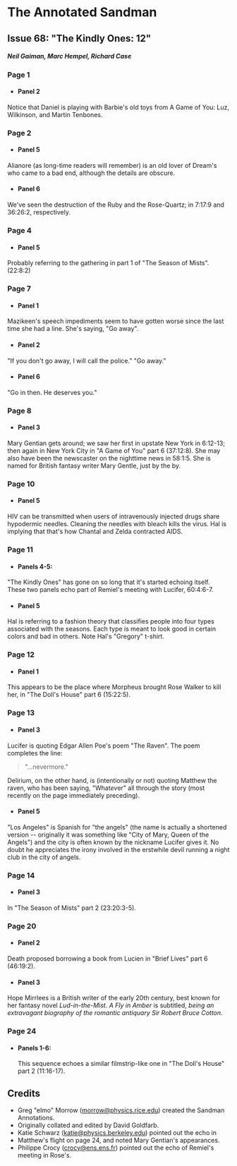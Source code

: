 # The Annotated Sandman

## Issue 68: "The Kindly Ones: 12"

##### Neil Gaiman, Marc Hempel, Richard Case

### Page 1

- #### Panel 2

Notice that Daniel is playing with Barbie's old toys from A Game of You: Luz, Wilkinson, and Martin Tenbones.

### Page 2

- #### Panel 5

Alianore (as long-time readers will remember) is an old lover of Dream's who came to a bad end, although the details are obscure.

- #### Panel 6

We've seen the destruction of the Ruby and the Rose-Quartz; in 7:17:9 and 36:26:2, respectively.

### Page 4

- #### Panel 5

Probably referring to the gathering in part 1 of "The Season of Mists". (22:8:2)

### Page 7

- #### Panel 1

Mazikeen's speech impediments seem to have gotten worse since the last time she had a line. She's saying, "Go away".

- #### Panel 2

"If you don't go away, I will call the police." "Go away."

- #### Panel 6

"Go in then. He deserves you."

### Page 8

- #### Panel 3

Mary Gentian gets around; we saw her first in upstate New York in 6:12-13; then again in New York City in "A Game of You" part 6 (37:12:8). She may also have been the newscaster on the nighttime news in 58:1:5. She is named for British fantasy writer Mary Gentle, just by the by.

### Page 10

- #### Panel 5

HIV can be transmitted when users of intravenously injected drugs share hypodermic needles. Cleaning the needles with bleach kills the virus. Hal is implying that that's how Chantal and Zelda contracted AIDS.

### Page 11

- #### Panels 4-5:

"The Kindly Ones" has gone on so long that it's started echoing itself. These two panels echo part of Remiel's meeting with Lucifer, 60:4:6-7.

- #### Panel 5

Hal is referring to a fashion theory that classifies people into four types associated with the seasons. Each type is meant to look good in certain colors and bad in others. Note Hal's "Gregory" t-shirt.

### Page 12

- #### Panel 1

This appears to be the place where Morpheus brought Rose Walker to kill her, in "The Doll's House" part 6 (15:22:5).

### Page 13

- #### Panel 3

Lucifer is quoting Edgar Allen Poe's poem "The Raven". The poem completes the line:

> "...nevermore."

Delirium, on the other hand, is (intentionally or not) quoting Matthew the raven, who has been saying, "What*ev*er" all through the story (most recently on the page immediately preceding).

- #### Panel 5

"Los Angeles" is Spanish for "the angels" (the name is actually a shortened version -- originally it was something like "City of Mary, Queen of the Angels") and the city is often known by the nickname Lucifer gives it. No doubt he appreciates the irony involved in the erstwhile devil running a night club in the city of angels.

### Page 14

- #### Panel 3

In "The Season of Mists" part 2 (23:20:3-5).

### Page 20

- #### Panel 2

Death proposed borrowing a book from Lucien in "Brief Lives" part 6 (46:19:2).

- #### Panel 3

Hope Mirrlees is a British writer of the early 20th century, best known for her fantasy novel _Lud-in-the-Mist_. _A Fly in Amber_ is subtitled, _being an extravagant biography of the romantic antiquary Sir Robert Bruce Cotton_.

### Page 24

- #### Panels 1-6:

  This sequence echoes a similar filmstrip-like one in "The Doll's House" part 2 (11:16-17).

## Credits

- Greg "elmo" Morrow (morrow@physics.rice.edu) created the Sandman Annotations.
- Originally collated and edited by David Goldfarb.
- Katie Schwarz (katie@physics.berkeley.edu) pointed out the echo in
- Matthew's flight on page 24, and noted Mary Gentian's appearances.
- Philippe Crocy (crocy@ens.ens.fr) pointed out the echo of Remiel's meeting in Rose's.
